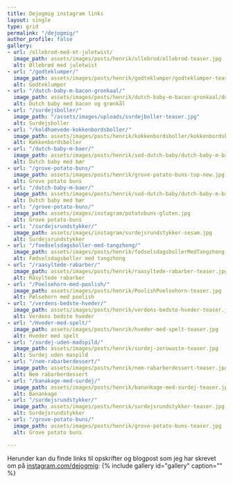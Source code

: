 ```yaml
---
title: Dejogmig instagram links
layout: single
type: grid
permalink: "/dejogmig/"
author_profile: false
gallery:
- url: /ollebrod-med-et-juletwist/
  image_path: assets/images/posts/henrik/ollebrod/ollebrod-teaser.jpg
  alt: Øllebrød med juletwist
- url: "/godteklumper/"
  image_path: assets/images/posts/henrik/godteklumper/godteklumper-teaser.jpg
  alt: Godteklumper
- url: "/dutch-baby-m-bacon-gronkaal/"
  image_path: assets/images/posts/henrik/dutch-baby-m-bacon-gronkaal/dutch-baby-m-bacon-gronkaal-teaser.jpg
  alt: Dutch baby med bacon og grønkål
- url: "/surdejsboller/"
  image_path: "/assets/images/uploads/surdejboller-teaser.jpg"
  alt: Surdejsboller
- url: "/koldhaevede-kokkenbordsboller/"
  image_path: assets/images/posts/henrik/kokkenbordsboller/kokkenbordsboller-teaser.jpg
  alt: Køkkenbordsboller
- url: "/dutch-baby-m-baer/"
  image_path: assets/images/posts/henrik/sod-dutch-baby/dutch-baby-m-baer-teaser-holger.jpg
  alt: Dutch baby med bær
- url: "/grove-potato-buns/"
  image_path: assets/images/posts/henrik/grove-potato-buns-top-new.jpg
  alt: Grove potato buns
- url: "/dutch-baby-m-baer/"
  image_path: assets/images/posts/henrik/sod-dutch-baby/dutch-baby-m-baer-teaser.jpg
  alt: Dutch baby med bær
- url: "/grove-potato-buns/"
  image_path: assets/images/instagram/potatobuns-gluten.jpg
  alt: Grove potato-buns
- url: "/surdejsrundstykker/"
  image_path: assets/images/instagram/surdejsrundstykker-sesam.jpg
  alt: Surdejsrundstykker
- url: "/foedselsdagsboller-med-tangzhong/"
  image_path: assets/images/posts/henrik/fodselsdagsbollerMedTangzhong-teaser.jpg
  alt: Fødselsdagsboller med tangzhong
- url: "/raasyltede-rabarber/"
  image_path: assets/images/posts/henrik/raasyltede-rabarber-teaser.jpg
  alt: Råsyltede rabarber
- url: "/Poelsehorn-med-poolish/"
  image_path: assets/images/posts/henrik/PoolishPoelsehorn-teaser.jpg
  alt: Pølsehorn med poolish
- url: "/verdens-bedste-hveder/"
  image_path: assets/images/posts/henrik/verdens-bedste-hveder-teaser.jpg
  alt: Verdens bedste hveder
- url: "/Hveder-med-spelt/"
  image_path: assets/images/posts/henrik/hveder-med-spelt-teaser.jpg
  alt: Hveder med spelt
- url: "/surdej-uden-madspild/"
  image_path: assets/images/posts/henrik/surdej-zerowaste-teaser.jpg
  alt: Surdej uden maspild
- url: "/nem-rabarberdessert/"
  image_path: assets/images/posts/henrik/nem-rabarberdessert-teaser.jpg
  alt: Nem rabarberdessert
- url: "/banakage-med-surdej/"
  image_path: assets/images/posts/henrik/banankage-med-surdej-teaser.jpg
  alt: Banankage
- url: "/surdejsrundstykker/"
  image_path: assets/images/posts/henrik/surdejsrundstykker-teaser.jpg
  alt: Surdejsrundstykker
- url: "/grove-potato-buns/"
  image_path: assets/images/posts/henrik/grove-potato-buns-teaser.jpg
  alt: Grove potato buns

---
```

Herunder kan du finde links til opskrifter og blogpost som jeg har skrevet om på [instagram.com/dejogmig](https://instagram.com/dejogmig):
{% include gallery id="gallery"  caption="" %}
